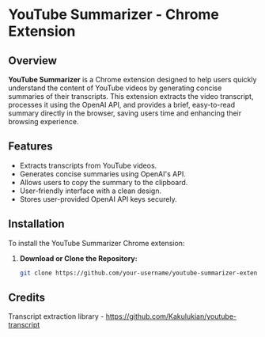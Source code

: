# YouTube Summarizer - Chrome Extension

## Overview

**YouTube Summarizer** is a Chrome extension designed to help users quickly understand the content of YouTube videos by generating concise summaries of their transcripts. This extension extracts the video transcript, processes it using the OpenAI API, and provides a brief, easy-to-read summary directly in the browser, saving users time and enhancing their browsing experience.

## Features

- Extracts transcripts from YouTube videos.
- Generates concise summaries using OpenAI's API.
- Allows users to copy the summary to the clipboard.
- User-friendly interface with a clean design.
- Stores user-provided OpenAI API keys securely.

## Installation

To install the YouTube Summarizer Chrome extension:

1. **Download or Clone the Repository:**

   ```bash
   git clone https://github.com/your-username/youtube-summarizer-extension.git

## Credits
Transcript extraction library - https://github.com/Kakulukian/youtube-transcript
